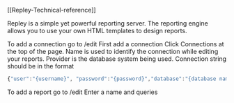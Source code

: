 [[Repley-Technical-reference]]

Repley is a simple yet powerful reporting server. The reporting engine allows you to use your own HTML templates to design reports.

To add a connection go to /edit
First add a connection
Click Connections at the top of the page.
Name is used to identify the connection while editing your reports.
Provider is the database system being used.
Connection string should be in the format 
```javascript
{"user":"{username}", "password":"{password}","database":"{database name}","server":"{server name or IP address}"}
```

To add a report go to /edit
Enter a name and queries